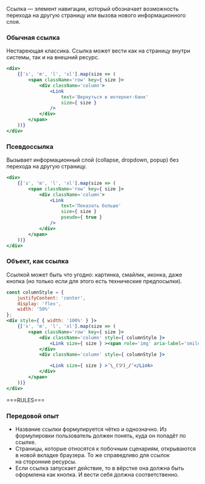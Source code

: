 Ссылка — элемент навигации, который обозначает возможность перехода на другую страницу
или вызова нового информационного слоя.

### Обычная ссылка
Нестареющая классика. Ссылка может вести как на страницу внутри системы, так и на внешний ресурс.
```jsx
<div>
    {['s', 'm', 'l', 'xl'].map(size => (
        <span className='row' key={ size }>
            <div className='column'>
                <Link
                    text='Вернуться в интернет-банк'
                    size={ size }
                />
            </div>
        </span>
    ))}
</div>
```
### Псевдоссылка
Вызывает информационный слой (collapse, dropdown, popup) без перехода на другую страницу.
```jsx
<div>
    {['s', 'm', 'l', 'xl'].map(size => (
        <span className='row' key={ size }>
            <div className='column'>
                <Link
                    text='Показать больше'
                    size={ size }
                    pseudo={ true }
                />
            </div>
        </span>
    ))}
</div>
```

### Объект, как ссылка
Ссылкой может быть что угодно: картинка, смайлик, иконка, даже кнопка
(но только если для этого есть технические предпосылки).
```jsx
const columnStyle = {
    justifyContent: 'center',
    display: 'flex',
    width: '50%'
};
<div style={ { width: '100%' } }>
    {['s', 'm', 'l', 'xl'].map(size => (
        <span className='row' key={ size }>
            <div className='column' style={ columnStyle }>
                <Link size={ size } ><span role='img' aria-label='smile'>😊</span></Link>
            </div>
            <div className='column' style={ columnStyle }>

                <Link size={ size } >¯\_(ツ)_/¯</Link>
            </div>
        </span>
    ))}
</div>
```


===RULES===


### Передовой опыт

- Название ссылки формулируется чётко и однозначно. Из формулировки пользователь должен понять, куда он попадёт по ссылке.
- Страницы, которые относятся к побочным сценариям, открываются в новой вкладке браузера. То же справедливо для ссылок на сторонние ресурсы.
- Если ссылка запускает действие, то в вёрстке она должна быть оформлена как кнопка. И вести себя должна соответственно.
